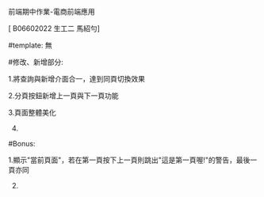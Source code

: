 前端期中作業-電商前端應用

[ B06602022 生工二 馬紹勻]

#template: 無

#修改、新增部分:

1.將查詢與新增介面合一，達到同頁切換效果

2.分頁按鈕新增上一頁與下一頁功能

3.頁面整體美化

4.

#Bonus:

1.顯示"當前頁面"，若在第一頁按下上一頁則跳出"這是第一頁喔!"的警告，最後一頁亦同

2.